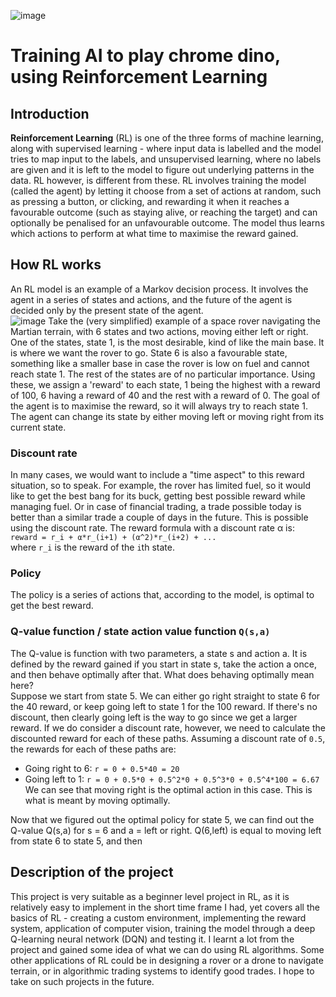 ![image](https://github.com/user-attachments/assets/e7ca6527-f8a5-4229-bc28-d23a4fa46374)
# Training AI to play chrome dino, using Reinforcement Learning  
## Introduction  
**Reinforcement Learning** (RL) is one of the three forms of machine learning, along with supervised learning - where input data is labelled and the model tries to map input to the labels, and unsupervised learning, where no labels are given and it is left to the model to figure out underlying patterns in the data. RL however, is different from these. RL involves training the model (called the agent) by letting it choose from a set of actions at random, such as pressing a button, or clicking, and rewarding it when it reaches a favourable outcome (such as staying alive, or reaching the target) and can optionally be penalised for an unfavourable outcome. The model thus learns which actions to perform at what time to maximise the reward gained.  
## How RL works  
An RL model is an example of a Markov decision process. It involves the agent in a series of states and actions, and the future of the agent is decided only by the present state of the agent.  
![image](https://github.com/user-attachments/assets/2231c610-3376-45aa-b622-20c6a62e0ff3)
Take the (very simplified) example of a space rover navigating the Martian terrain, with 6 states and two actions, moving either left or right. One of the states, state 1, is the most desirable, kind of like the main base. It is where we want the rover to go. State 6 is also a favourable state, something like a smaller base in case the rover is low on fuel and cannot reach state 1. The rest of the states are of no particular importance. Using these, we assign a 'reward' to each state, 1 being the highest with a reward of 100, 6 having a reward of 40 and the rest with a reward of 0. The goal of the agent is to maximise the reward, so it will always try to reach state 1. The agent can change its state by either moving left or moving right from its current state. 
### Discount rate  
In many cases, we would want to include a "time aspect" to this reward situation, so to speak. For example, the rover has limited fuel, so it would like to get the best bang for its buck, getting best possible reward while managing fuel. Or in case of financial trading, a trade possible today is better than a similar trade a couple of days in the future. This is possible using the discount rate. The reward formula with a discount rate α is:  
`reward = r_i + α*r_(i+1) + (α^2)*r_(i+2) + ...`  
where `r_i` is the reward of the `i`th state. 
### Policy  
The policy is a series of actions that, according to the model, is optimal to get the best reward.  
### Q-value function / state action value function `Q(s,a)` 
The Q-value is function with two parameters, a state s and action a. It is defined by the reward gained if you start in state s, take the action a once, and then behave optimally after that. 
What does behaving optimally mean here?  
Suppose we start from state 5. We can either go right straight to state 6 for the 40 reward, or keep going left to state 1 for the 100 reward. If there's no discount, then clearly going left is the way to go since we get a larger reward. If we do consider a discount rate, however, we need to calculate the discounted reward for each of these paths. Assuming a discount rate of `0.5`, the rewards for each of these paths are:  
* Going right to 6: `r = 0 + 0.5*40 = 20`
* Going left to 1: `r = 0 + 0.5*0 + 0.5^2*0 + 0.5^3*0 + 0.5^4*100 = 6.67`
We can see that moving right is the optimal action in this case. This is what is meant by moving optimally.

Now that we figured out the optimal policy for state 5, we can find out the Q-value Q(s,a) for s = 6 and a = left or right. Q(6,left) is equal to moving left from state 6 to state 5, and then 
## Description of the project  
This project is very suitable as a beginner level project in RL, as it is relatively easy to implement in the short time frame I had, yet covers all the basics of RL - creating a custom environment, implementing the reward system, application of computer vision, training the model through a deep Q-learning neural network (DQN) and testing it. I learnt a lot from the project and gained some idea of what we can do using RL algorithms. Some other applications of RL could be in designing a rover or a drone to navigate terrain, or in algorithmic trading systems to identify good trades. I hope to take on such projects in the future.
